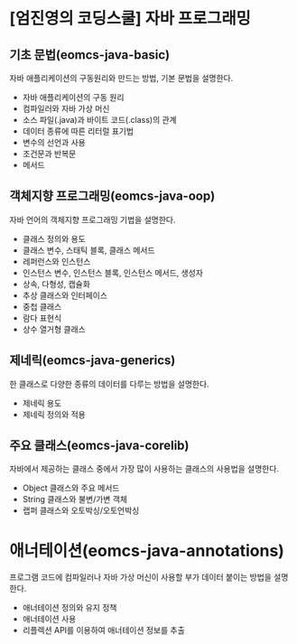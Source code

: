 # [엄진영의 코딩스쿨] 자바 프로그래밍

## 기초 문법(eomcs-java-basic)
자바 애플리케이션의 구동원리와 만드는 방법, 기본 문법을 설명한다.
- 자바 애플리케이션의 구동 원리
- 컴파일러와 자바 가상 머신
- 소스 파일(.java)과 바이트 코드(.class)의 관계
- 데이터 종류에 따른 리터럴 표기법
- 변수의 선언과 사용
- 조건문과 반복문
- 메서드

## 객체지향 프로그래밍(eomcs-java-oop)
자바 언어의 객체지향 프로그래밍 기법을 설명한다.
- 클래스 정의와 용도
- 클래스 변수, 스태틱 블록, 클래스 메서드
- 레퍼런스와 인스턴스
- 인스턴스 변수, 인스턴스 블록, 인스턴스 메서드, 생성자
- 상속, 다형성, 캡슐화
- 추상 클래스와 인터페이스
- 중첩 클래스
- 람다 표현식 
- 상수 열거형 클래스

## 제네릭(eomcs-java-generics)
한 클래스로 다양한 종류의 데이터를 다루는 방법을 설명한다.
- 제네릭 용도
- 제네릭 정의와 적용

## 주요 클래스(eomcs-java-corelib)
자바에서 제공하는 클래스 중에서 가장 많이 사용하는 클래스의 사용법을 설명한다.
- Object 클래스와 주요 메서드
- String 클래스와 불변/가변 객체
- 랩퍼 클래스와 오토박싱/오토언박싱
# 애너테이션(eomcs-java-annotations)
프로그램 코드에 컴파일러나 자바 가상 머신이 사용할 부가 데이터 붙이는 방법을 설명한다.
- 애너테이션 정의와 유지 정책
- 애너테이션 사용
- 리플렉션 API를 이용하여 애너테이션 정보를 추출
